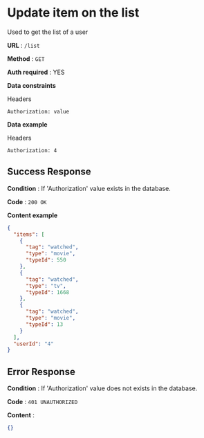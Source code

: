 # Update item on the list

Used to get the list of a user

**URL** : `/list`

**Method** : `GET`

**Auth required** : YES

**Data constraints**

Headers

`Authorization: value`

**Data example**

Headers

`Authorization: 4`

## Success Response

**Condition** : If 'Authorization' value exists in the database.

**Code** : `200 OK`

**Content example**

```json
{
  "items": [
    {
      "tag": "watched",
      "type": "movie",
      "typeId": 550
    },
    {
      "tag": "watched",
      "type": "tv",
      "typeId": 1668
    },
    {
      "tag": "watched",
      "type": "movie",
      "typeId": 13
    }
  ],
  "userId": "4"
}
```

## Error Response

**Condition** : If 'Authorization' value does not exists in the database.

**Code** : `401 UNAUTHORIZED`

**Content** :

```json
{}
```